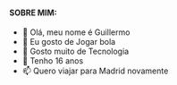 #### SOBRE MIM:



- 👋 Olá, meu nome é Guillermo 
- 👀 Eu gosto de Jogar bola 
- 🌱 Gosto muito de Tecnologia
- 💞️ Tenho 16 anos
- 📫 Quero viajar para Madrid novamente

<!---
guillermotorres6/guillermotorres6 is a ✨ special ✨ repository because its `README.md` (this file) appears on your GitHub profile.
You can click the Preview link to take a look at your changes.
--->
